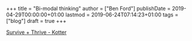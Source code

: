 +++
title = "Bi-modal thinking"
author = ["Ben Ford"]
publishDate = 2019-04-29T00:00:00+01:00
lastmod = 2019-06-24T07:14:23+01:00
tags = ["blog"]
draft = true
+++

[Survive + Thrive - Kotter](https://www.kotterinc.com/research-and-perspectives/survive-thrive/)
